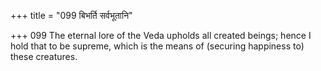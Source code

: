 +++
title = "099 बिभर्ति सर्वभूतानि"

+++
099	The eternal lore of the Veda upholds all created beings; hence I hold that to be supreme, which is the means of (securing happiness to) these creatures.